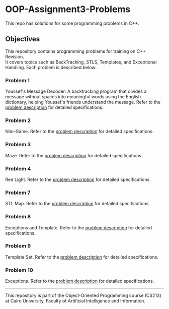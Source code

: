 # OOP-Assignment3-Problems
This repo has solutions for some programming problems in C++.

## Objectives
This repository contains programming problems for training on C++ Revision.<br>
It covers topics such as BackTracking, STLS, Templates, and Exceptional Handling. Each problem is described below:


### Problem 1

Youssef's Message Decoder: A backtracking program that divides a message without spaces into meaningful words using the English dictionary, helping Youssef's friends understand the message. Refer to the [problem description](Problem-Descriptions/problem1.md) for detailed specifications.

### Problem 2

Nim-Game. Refer to the [problem description](Problem-Descriptions/problem2.md) for detailed specifications.

### Problem 3

Maze. Refer to the [problem description](Problem-Descriptions/problem3.md) for detailed specifications.

### Problem 4

Red Light. Refer to the [problem description](Problem-Descriptions/problem4.md) for detailed specifications.

### Problem 7

STL Map. Refer to the [problem description](Problem-Descriptions/problem7.md) for detailed specifications.

### Problem 8

Exceptions and Template. Refer to the [problem description](Problem-Descriptions/problem8.md) for detailed specifications.

### Problem 9

Template Set. Refer to the [problem description](Problem-Descriptions/problem9.md) for detailed specifications.

### Problem 10

Exceptions. Refer to the [problem description](Problem-Descriptions/problem10.md) for detailed specifications.

---

This repository is part of the Object-Oriented Programming course (CS213) at Cairo University, Faculty of Artificial Intelligence and Information.
